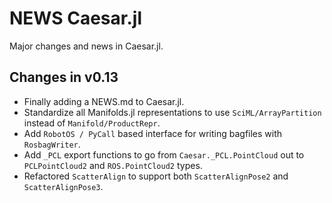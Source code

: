 # NEWS Caesar.jl

Major changes and news in Caesar.jl.

## Changes in v0.13

- Finally adding a NEWS.md to Caesar.jl.
- Standardize all Manifolds.jl representations to use `SciML/ArrayPartition` instead of `Manifold/ProductRepr`.
- Add `RobotOS / PyCall` based interface for writing bagfiles with `RosbagWriter`.
- Add `_PCL` export functions to go from `Caesar._PCL.PointCloud` out to `PCLPointCloud2` and `ROS.PointCloud2` types.
- Refactored `ScatterAlign` to support both `ScatterAlignPose2` and `ScatterAlignPose3`.
